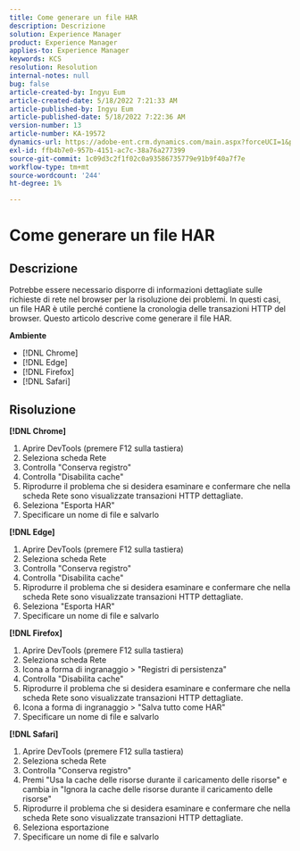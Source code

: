 ```yaml
---
title: Come generare un file HAR
description: Descrizione
solution: Experience Manager
product: Experience Manager
applies-to: Experience Manager
keywords: KCS
resolution: Resolution
internal-notes: null
bug: false
article-created-by: Ingyu Eum
article-created-date: 5/18/2022 7:21:33 AM
article-published-by: Ingyu Eum
article-published-date: 5/18/2022 7:22:36 AM
version-number: 13
article-number: KA-19572
dynamics-url: https://adobe-ent.crm.dynamics.com/main.aspx?forceUCI=1&pagetype=entityrecord&etn=knowledgearticle&id=58c9ff20-7bd6-ec11-a7b5-000d3a3ade0f
exl-id: ffb4b7e0-957b-4151-ac7c-38a76a277399
source-git-commit: 1c09d3c2f1f02c0a93586735779e91b9f40a7f7e
workflow-type: tm+mt
source-wordcount: '244'
ht-degree: 1%

---
```


# Come generare un file HAR

## Descrizione


Potrebbe essere necessario disporre di informazioni dettagliate sulle richieste di rete nel browser per la risoluzione dei problemi. In questi casi, un file HAR è utile perché contiene la cronologia delle transazioni HTTP del browser. Questo articolo descrive come generare il file HAR.

<b>Ambiente</b>

- [!DNL Chrome]
- [!DNL Edge]
- [!DNL Firefox]
- [!DNL Safari]


## Risoluzione


<b>[!DNL Chrome]</b>

1. Aprire DevTools (premere F12 sulla tastiera)
1. Seleziona scheda Rete
1. Controlla &quot;Conserva registro&quot;
1. Controlla &quot;Disabilita cache&quot;
1. Riprodurre il problema che si desidera esaminare e confermare che nella scheda Rete sono visualizzate transazioni HTTP dettagliate.
1. Seleziona &quot;Esporta HAR&quot;
1. Specificare un nome di file e salvarlo

<b>[!DNL Edge]</b>

1. Aprire DevTools (premere F12 sulla tastiera)
1. Seleziona scheda Rete
1. Controlla &quot;Conserva registro&quot;
1. Controlla &quot;Disabilita cache&quot;
1. Riprodurre il problema che si desidera esaminare e confermare che nella scheda Rete sono visualizzate transazioni HTTP dettagliate.
1. Seleziona &quot;Esporta HAR&quot;
1. Specificare un nome di file e salvarlo

<b>[!DNL Firefox]</b>

1. Aprire DevTools (premere F12 sulla tastiera)
1. Seleziona scheda Rete
1. Icona a forma di ingranaggio > &quot;Registri di persistenza&quot;
1. Controlla &quot;Disabilita cache&quot;
1. Riprodurre il problema che si desidera esaminare e confermare che nella scheda Rete sono visualizzate transazioni HTTP dettagliate.
1. Icona a forma di ingranaggio > &quot;Salva tutto come HAR&quot;
1. Specificare un nome di file e salvarlo

<b>[!DNL Safari]</b>

1. Aprire DevTools (premere F12 sulla tastiera)
1. Seleziona scheda Rete 
1. Controlla &quot;Conserva registro&quot;
1. Premi &quot;Usa la cache delle risorse durante il caricamento delle risorse&quot; e cambia in &quot;Ignora la cache delle risorse durante il caricamento delle risorse&quot;
1. Riprodurre il problema che si desidera esaminare e confermare che nella scheda Rete sono visualizzate transazioni HTTP dettagliate.
1. Seleziona esportazione
1. Specificare un nome di file e salvarlo
